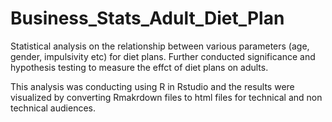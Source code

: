 # Business_Stats_Adult_Diet_Plan
Statistical analysis on the relationship between various parameters (age, gender, impulsivity etc) for diet plans. Further conducted significance and hypothesis testing to measure the effct of diet plans on adults.  

This analysis was conducting using R in Rstudio and the results were visualized by converting Rmakrdown files to html files for technical and non technical audiences. 

